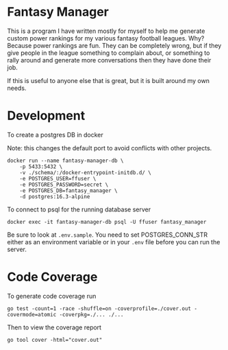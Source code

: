 # Fantasy Manager

This is a program I have written mostly for myself to help me generate custom power rankings for my various fantasy football leagues. Why? Because power rankings are fun. They can be completely wrong, but if they give people in the league something to complain about, or something to rally around and generate more conversations then they have done their job.

If this is useful to anyone else that is great, but it is built around my own needs.

# Development

To create a postgres DB in docker

Note: this changes the default port to avoid conflicts with other projects.

```
docker run --name fantasy-manager-db \
    -p 5433:5432 \
    -v ./schema/:/docker-entrypoint-initdb.d/ \
    -e POSTGRES_USER=ffuser \
    -e POSTGRES_PASSWORD=secret \
    -e POSTGRES_DB=fantasy_manager \
    -d postgres:16.3-alpine
```

To connect to psql for the running database server

```
docker exec -it fantasy-manager-db psql -U ffuser fantasy_manager
```

Be sure to look at `.env.sample`. You need to set POSTGRES_CONN_STR either
as an environment variable or in your `.env` file before you can run the
server.

# Code Coverage

To generate code coverage run

```
go test -count=1 -race -shuffle=on -coverprofile=./cover.out -covermode=atomic -coverpkg=./... ./...
```

Then to view the coverage report

```
go tool cover -html="cover.out"
```
